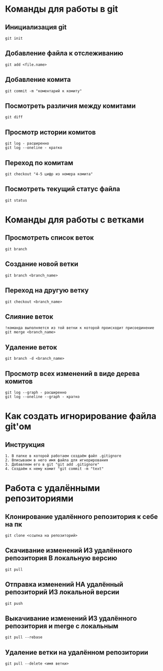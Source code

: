 # Команды для работы в git
## Инициализация git
~~~
git init
~~~
## Добавление файла к отслеживанию
~~~
git add <file.name>
~~~
## Добавление комита
~~~
git commit -m "коментарий к комиту"
~~~
## Посмотреть различия между комитами
~~~
git diff
~~~
## Просмотр истории комитов
~~~
git log - расширенно
git log --oneline - кратко
~~~
## Переход по комитам
~~~
git checkout "4-5 цифр из номера комита"
~~~
## Посмотреть текущий статус файла
~~~ 
git status
~~~
# Команды для работы с ветками
## Просмотреть список веток
~~~
git branch
~~~
## Создание новой ветки
~~~
git branch <branch_name>
~~~
## Переход на другую ветку
~~~
git checkout <branch_name>
~~~
## Слияние веток
~~~
!команда выполняется из той ветки к которой происходит присоединение 
git merge <branch_name>
~~~
## Удаление веток
~~~
git branch -d <branch_name>
~~~
## Просмотр всех изменений в виде дерева комитов
~~~
git log --graph - расширенно
git log --oneline --graph - кратко
~~~
# Как создать игнорирование файла git'ом
## Инструкция
~~~
1. В папке в которой работаем создаём файл .gitignore
2. Вписываем в него имя файла для игнорирования
3. Добавляем его в git "git add .gitignore"
4. Создаём к нему комит "git commit -m "text"
~~~
# Работа с удалёнными репозиториями
## Клонирование удалённого репозитория к себе на пк
~~~
git clone <ссылка на репозиторий>
~~~
## Скачивание изменений ИЗ удалённого репозитория В локальную версию 
~~~
git pull
~~~
## Отправка изменений НА удалённый репозиторий ИЗ локальной версии
~~~
git push
~~~
## Выкачивание изменений ИЗ удалённого репозитория и merge с локальным
~~~
git pull --rebase
~~~
## Удаление ветки на удалённом репозитории
~~~
git pull --delete <имя ветки>
~~~

